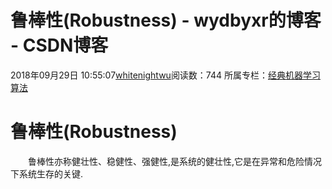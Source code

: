 # 鲁棒性(Robustness) - wydbyxr的博客 - CSDN博客
2018年09月29日 10:55:07[whitenightwu](https://me.csdn.net/wydbyxr)阅读数：744
所属专栏：[经典机器学习算法](https://blog.csdn.net/column/details/28812.html)
# 鲁棒性(Robustness)
  鲁棒性亦称健壮性、稳健性、强健性,是系统的健壮性,它是在异常和危险情况下系统生存的关键.

